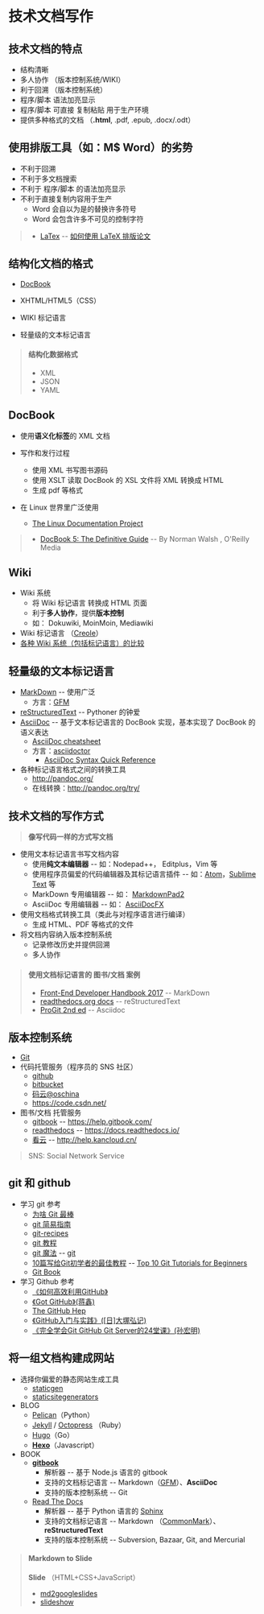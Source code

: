 # 技术文档写作

## 技术文档的特点

* 结构清晰
* 多人协作 （版本控制系统/WIKI）
* 利于回溯 （版本控制系统）
* 程序/脚本 语法加亮显示
* 程序/脚本 可直接 复制粘贴 用于生产环境
* 提供多种格式的文档 （**.html**, .pdf, .epub, .docx/.odt）

## 使用排版工具（如：M$ Word）的劣势

* 不利于回溯
* 不利于多文档搜索
* 不利于 程序/脚本 的语法加亮显示
* 不利于直接复制内容用于生产
  * Word 会自以为是的替换许多符号
  * Word 会包含许多不可见的控制字符

>* [LaTex](http://www.latex-project.org/) -- [如何使用 LaTeX 排版论文](https://github.com/tuna/thulib-latex-talk)

## 结构化文档的格式

* [DocBook](http://docbook.org/)
* XHTML/HTML5（CSS）

* WIKI 标记语言
* 轻量级的文本标记语言

>#### 结构化数据格式
>* XML
>* JSON
>* YAML

## DocBook

* 使用**语义化标签**的 XML 文档
* 写作和发行过程
  * 使用 XML 书写图书源码
  * 使用 XSLT 读取 DocBook 的 XSL 文件将 XML 转换成 HTML
  * 生成 pdf 等格式

* 在 Linux 世界里广泛使用
  * [The Linux Documentation Project](http://www.tldp.org/)

>* [DocBook 5: The Definitive Guide](http://tdg.docbook.org/) -- By Norman Walsh , O'Reilly Media

## Wiki

* Wiki 系统 
  * 将 Wiki 标记语言 转换成 HTML 页面
  * 利于**多人协作**，提供**版本控制**
  * 如： Dokuwiki, MoinMoin, Mediawiki
* Wiki 标记语言 （[Creole](http://www.wikicreole.org/)）
* [各种 Wiki 系统（包括标记语言）的比较](http://www.wikimatrix.org/)

## 轻量级的文本标记语言

* [MarkDown](http://commonmark.org/help/) -- 使用广泛
  * 方言：[GFM](https://help.github.com/articles/github-flavored-markdown)
* [reStructuredText](http://docutils.sourceforge.net/rst.html)  -- Pythoner 的钟爱
* [AsciiDoc](http://www.methods.co.nz/asciidoc/) -- 基于文本标记语言的 DocBook 实现，基本实现了 DocBook 的语义表达
  * [AsciiDoc cheatsheet](http://powerman.name/doc/asciidoc)
  * 方言：[asciidoctor](http://asciidoctor.org)
	  * [AsciiDoc Syntax Quick Reference](http://asciidoctor.org/docs/asciidoc-syntax-quick-reference/)
* 各种标记语言格式之间的转换工具
  * http://pandoc.org/
  * 在线转换：http://pandoc.org/try/

## 技术文档的写作方式

>**像写代码一样的方式写文档**

* 使用文本标记语言书写文档内容
  * 使用**纯文本编辑器** -- 如：Nodepad++， Editplus，Vim 等
  * 使用程序员偏爱的代码编辑器及其标记语言插件 -- 如：[Atom](https://atom.io/)，[Sublime Text](https//www.sublimetext.com) 等
  * MarkDown 专用编辑器 -- 如： [MarkdownPad2](http://markdownpad.com/)
  * AsciiDoc 专用编辑器 -- 如： [AsciiDocFX](http://www.asciidocfx.com/)
* 使用文档格式转换工具（类此与对程序语言进行编译）
  * 生成 HTML、PDF 等格式的文件
* 将文档内容纳入版本控制系统
  * 记录修改历史并提供回溯
  * 多人协作

>#### 使用文档标记语言的 图书/文档 案例
>* [Front-End Developer Handbook 2017](https://github.com/FrontendMasters/front-end-handbook-2017) -- MarkDown 
>* [readthedocs.org docs](https://github.com/rtfd/readthedocs.org/tree/master/docs) -- reStructuredText 
>* [ProGit 2nd ed](https://github.com/progit/progit2/) -- Asciidoc 

## 版本控制系统

* [Git](http://git-scm.com)
* 代码托管服务（程序员的 SNS 社区）
  * [github](https://github.com)
  * [bitbucket](https://bitbucket.org)
  * [码云@oschina](http://git.oschina.net/)
  * https://code.csdn.net/
* 图书/文档 托管服务
  * [gitbook](https://www.gitbook.com) -- https://help.gitbook.com/
  * [readthedocs](https://readthedocs.org/) -- https://docs.readthedocs.io/
  * [看云](https://www.kancloud.cn/) -- http://help.kancloud.cn/

> SNS: Social Network Service

## git 和 github

* 学习 git 参考
  * [为啥 Git 最棒](http://zh-cn.whygitisbetterthanx.com/)
  * [git 简易指南](http://rogerdudler.github.com/git-guide/index.zh.html)
  * [git-recipes](https://github.com/geeeeeeeeek/git-recipes/wiki)
  * [git 教程](https://www.liaoxuefeng.com/wiki/0013739516305929606dd18361248578c67b8067c8c017b000)
  * [git 魔法](http://www-cs-students.stanford.edu/~blynn/gitmagic/intl/zh_cn/) -- [git](https://github.com/blynn/gitmagic)
  * [10篇写给Git初学者的最佳教程](http://www.cnblogs.com/JoannaQ/p/3302544.html) -- [Top 10 Git Tutorials for Beginners](https://www.webpagefx.com/blog/web-design/git-tutorials-beginners/)
  * [Git Book](https://git-scm.com/book/zh/v2)
* 学习 Github 参考
  * [《如何高效利用GitHub》](http://www.yangzhiping.com/tech/github.html)
  * [《Got GitHub》(蒋鑫)](http://www.worldhello.net/gotgithub/)
  * [The GitHub Hep](http://help.github.com/)
  * [《GitHub入门与实践》([日]大塚弘记)](https://item.jd.com/11733256.html)
  * [《完全学会Git GitHub Git Server的24堂课》(孙宏明)](https://item.jd.com/11974446.html)


## 将一组文档构建成网站

* 选择你偏爱的静态网站生成工具
  * [staticgen](http://www.staticgen.com/)
  * [staticsitegenerators](https://staticsitegenerators.net/)
* BLOG
  * [Pelican](http://blog.getpelican.com/)（Python）
  * [Jekyll](http://jekyllrb.com/) / [Octopress](http://octopress.org/) （Ruby）
  * [Hugo](http://gohugo.io/)（Go）
  * [**Hexo**](http://hexo.io/)（Javascript）
* BOOK
  * [**gitbook**](https://toolchain.gitbook.com/)
    * 解析器 -- 基于 Node.js 语言的 gitbook
	* 支持的文档标记语言 -- Markdown（[GFM](https://help.github.com/articles/github-flavored-markdown)）、**AsciiDoc**
	* 支持的版本控制系统 -- Git
  * [Read The Docs](http://docs.readthedocs.io/en/latest/)
    * 解析器 -- 基于 Python 语言的 [Sphinx](http://www.sphinx-doc.org)
	* 支持的文档标记语言 -- Markdown （[CommonMark](http://commonmark.org/)）、**reStructuredText**
	* 支持的版本控制系统 -- Subversion, Bazaar, Git, and Mercurial 

>#### Markdown to Slide
>**Slide** （HTML+CSS+JavaScript）
>  * [md2googleslides](https://github.com/googlesamples/md2googleslides)
>  * [slideshow](https://github.com/slideshow-s9/slideshow)



